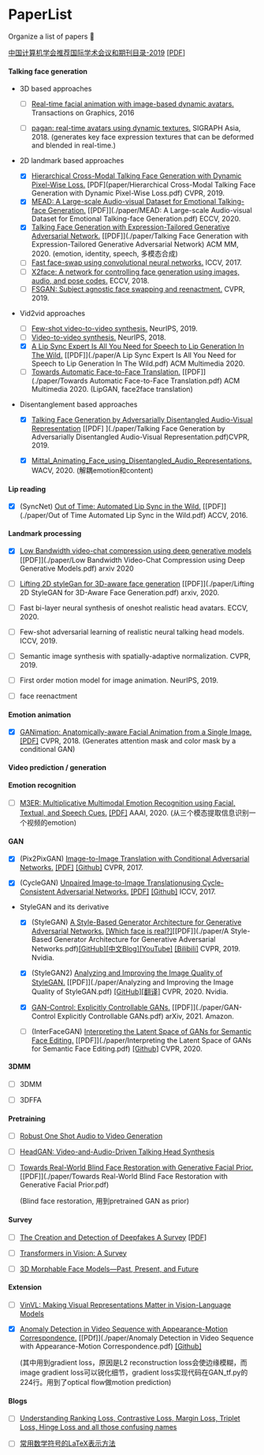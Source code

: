 #  PaperList
 Organize a list of papers 🎈

[中国计算机学会推荐国际学术会议和期刊目录-2019](https://www.ccf.org.cn/ccf/contentcore/resource/download?ID=144845) [[PDF]](./paper/中国计算机学会推荐国际学术会议和期刊目录-2019.pdf)



####  Talking face generation

- 3D based approaches

  - [ ] [Real-time facial animation with image-based dynamic avatars.]() Transactions on Graphics, 2016

  - [ ] [pagan: real-time avatars using dynamic textures.]() SIGRAPH Asia, 2018. (generates key face expression textures that can be deformed and blended in real-time.)

- 2D landmark based approaches
  
  - [x] [Hierarchical Cross-Modal Talking Face Generation with Dynamic Pixel-Wise Loss.](https://openaccess.thecvf.com/content_CVPR_2019/html/Chen_Hierarchical_Cross-Modal_Talking_Face_Generation_With_Dynamic_Pixel-Wise_Loss_CVPR_2019_paper.html) [PDF](paper/Hierarchical Cross-Modal Talking Face Generation with Dynamic Pixel-Wise Loss.pdf) CVPR, 2019.
  - [x] [MEAD: A Large-scale Audio-visual Dataset for Emotional Talking-face Generation.](https://wywu.github.io/projects/MEAD/MEAD.html) [[PDF]](./paper/MEAD: A Large-scale Audio-visual Dataset for Emotional Talking-face Generation.pdf) ECCV, 2020.
  - [x] [Talking Face Generation with Expression-Tailored Generative Adversarial Network.](https://dl.acm.org/doi/abs/10.1145/3394171.3413844) [[PDF]](./paper/Talking Face Generation with Expression-Tailored Generative Adversarial Network) ACM MM, 2020. (emotion, identity, speech, 多模态合成)
  - [ ] [Fast face-swap using convolutional neural networks.]() ICCV, 2017.
  - [ ] [X2face: A network for controlling face generation using images, audio, and pose codes.]() ECCV, 2018.
  - [ ] [FSGAN: Subject agnostic face swapping and reenactment.]() CVPR, 2019.
  
- Vid2vid approaches
  - [ ] [Few-shot video-to-video synthesis.]() NeurIPS, 2019.
  - [ ] [Video-to-video synthesis.]() NeurIPS, 2018.
  - [x] [A Lip Sync Expert Is All You Need for Speech to Lip Generation In The Wild.](https://dl.acm.org/doi/10.1145/3394171.3413532) [[PDF]](./paper/A Lip Sync Expert Is All You Need for Speech to Lip Generation In The Wild.pdf) ACM Multimedia 2020. 
  - [ ] [Towards Automatic Face-to-Face Translation.](https://dl.acm.org/doi/10.1145/3343031.3351066) [[PDF]](./paper/Towards Automatic Face-to-Face Translation.pdf) ACM Multimedia 2020. (LipGAN, face2face translation)
  
- Disentanglement based approaches

  - [x] [Talking Face Generation by Adversarially Disentangled Audio-Visual Representation]() [[PDF] ](./paper/Talking Face Generation by Adversarially Disentangled Audio-Visual Representation.pdf)CVPR, 2019. 

  - [x] [Mittal_Animating_Face_using_Disentangled_Audio_Representations.](https://openaccess.thecvf.com/content_WACV_2020/papers/Mittal_Animating_Face_using_Disentangled_Audio_Representations_WACV_2020_paper.pdf)  WACV, 2020. (解耦emotion和content)

    

#### Lip reading

- [x] (SyncNet) [Out of Time: Automated Lip Sync in the Wild.](https://www.researchgate.net/publication/315311266_Out_of_Time_Automated_Lip_Sync_in_the_Wild) [[PDF]](./paper/Out of Time Automated Lip Sync in the Wild.pdf) ACCV, 2016.



#### Landmark processing

- [x] [Low Bandwidth video-chat compression using deep generative models](https://arxiv.org/abs/2012.00328) [[PDF]](./paper/Low Bandwidth Video-Chat Compression using Deep Generative Models.pdf) arxiv 2020
- [ ] [Lifting 2D styleGan for 3D-aware face generation](https://arxiv.org/abs/2011.13126) [[PDF]](./paper/Lifting 2D StyleGAN for 3D-Aware Face Generation.pdf) arxiv, 2020.
- [ ] Fast bi-layer neural synthesis of oneshot realistic head avatars. ECCV, 2020.
- [ ] Few-shot adversarial learning of realistic neural talking head models. ICCV, 2019.
- [ ] Semantic image synthesis with spatially-adaptive normalization. CVPR, 2019.
- [ ] First order motion model for image animation. NeurIPS, 2019.
- [ ] face reenactment



#### Emotion animation

- [x] [GANimation: Anatomically-aware Facial Animation from a Single Image.]() [[PDF]](./paper/GANimation.pdf) CVPR, 2018. (Generates attention mask and color mask by a conditional GAN)



#### Video prediction / generation



#### Emotion recognition

- [ ] [M3ER: Multiplicative Multimodal Emotion Recognition using Facial, Textual, and Speech Cues.](https://ojs.aaai.org//index.php/AAAI/article/view/5492) [[PDF]](./paper/https://ojs.aaai.org//index.php/AAAI/article/view/5492.pdf) AAAI, 2020. (从三个模态提取信息识别一个视频的emotion)



#### GAN

- [x] (Pix2PixGAN) [Image-to-Image Translation with Conditional Adversarial Networks.](https://ieeexplore.ieee.org/document/8100115/) [[PDF]](./paper/pix2pixgan.pdf) [[Github]](https://github.com/junyanz/pytorch-CycleGAN-and-pix2pix) CVPR, 2017.

- [x] (CycleGAN) [Unpaired Image-to-Image Translationusing Cycle-Consistent Adversarial Networks.](https://openaccess.thecvf.com/content_iccv_2017/html/Zhu_Unpaired_Image-To-Image_Translation_ICCV_2017_paper.html) [[PDF]](./paper/cyclegan.pdf) [[Github]](https://github.com/junyanz/pytorch-CycleGAN-and-pix2pix) ICCV, 2017.

- StyleGAN and its derivative

  - [x] (StyleGAN) [A Style-Based Generator Architecture for Generative Adversarial Networks.](https://arxiv.org/pdf/1812.04948.pdf) [[Which face is real?]](http://www.whichfaceisreal.com/learn.html)[[PDF]](./paper/A Style-Based Generator Architecture for Generative Adversarial Networks.pdf)[[GitHub]](https://github.com/NVlabs/stylegan)[[中文Blog]](https://zhuanlan.zhihu.com/p/63230738)[[YouTube]](https://www.youtube.com/watch?v=dCKbRCUyop8) [[Bilibili]](https://www.bilibili.com/video/BV1ME411d7Y7?from=search&seid=346330266334742148) CVPR, 2019. Nvidia.
  - [x] (StyleGAN2) [Analyzing and Improving the Image Quality of StyleGAN.](https://ieeexplore.ieee.org/document/9156570) [[PDF]](./paper/Analyzing and Improving the Image Quality of StyleGAN.pdf) [[GitHub]](https://github.com/NVlabs/stylegan2)[[翻译]](http://www.gwylab.com/pdf/stylegan2_chs.pdf) CVPR, 2020. Nvidia.
  - [x] [GAN-Control: Explicitly Controllable GANs.](https://arxiv.org/abs/2101.02477) [[PDF]](./paper/GAN-Control Explicitly Controllable GANs.pdf) arXiv, 2021. Amazon.
  - [ ] (InterFaceGAN) [Interpreting the Latent Space of GANs for Semantic Face Editing.](https://arxiv.org/abs/1907.10786) [[PDF]](./paper/Interpreting the Latent Space of GANs for Semantic Face Editing.pdf) [[Github]](https://github.com/genforce/interfacegan) CVPR, 2020.

  

#### 3DMM

- [ ] 3DMM
- [ ] 3DFFA





#### Pretraining

- [ ] [Robust One Shot Audio to Video Generation](https://ieeexplore.ieee.org/document/9150729)

- [ ] [HeadGAN: Video-and-Audio-Driven Talking Head Synthesis](https://arxiv.org/abs/2012.08261)

- [ ] [Towards Real-World Blind Face Restoration with Generative Facial Prior.](https://arxiv.org/pdf/2101.04061.pdf) [[PDF]](./paper/Towards Real-World Blind Face Restoration with Generative Facial Prior.pdf)

  (Blind face restoration, 用到pretrained GAN as prior)



#### Survey

- [ ] [The Creation and Detection of Deepfakes A Survey](https://arxiv.org/abs/2004.11138) [[PDF]]()
- [ ] [Transformers in Vision: A Survey]()
- [ ] [3D Morphable Face Models—Past, Present, and Future](https://dl.acm.org/doi/abs/10.1145/3395208)



#### Extension

- [ ] [VinVL: Making Visual Representations Matter in Vision-Language Models]()

- [x] [Anomaly Detection in Video Sequence with Appearance-Motion Correspondence.](https://openaccess.thecvf.com/content_ICCV_2019/papers/Nguyen_Anomaly_Detection_in_Video_Sequence_With_Appearance-Motion_Correspondence_ICCV_2019_paper.pdf) [[PDf]](./paper/Anomaly Detection in Video Sequence with Appearance-Motion Correspondence.pdf) [[Github]](https://github.com/nguyetn89/Anomaly_detection_ICCV2019)

  (其中用到gradient loss，原因是L2 reconstruction loss会使边缘模糊，而image gradient loss可以锐化细节，gradient loss实现代码在GAN_tf.py的224行。用到了optical flow做motion prediction)

  

#### Blogs

- [ ] [Understanding Ranking Loss, Contrastive Loss, Margin Loss, Triplet Loss, Hinge Loss and all those confusing names](https://gombru.github.io/2019/04/03/ranking_loss/)
- [ ] [常用数学符号的LaTeX表示方法](https://www.mohu.org/info/symbols/symbols.htm)



